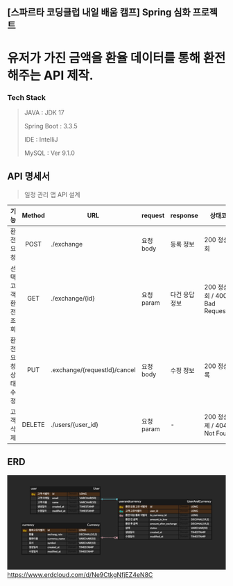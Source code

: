 ## [스파르타 코딩클럽 내일 배움 캠프] Spring 심화 프로젝트
# 유저가 가진 금액을 환율 데이터를 통해 환전 해주는 API 제작.

### Tech Stack

>JAVA : JDK 17
> 
> Spring Boot : 3.3.5
> 
> IDE : IntelliJ
> 
>MySQL : Ver 9.1.0



API 명세서
---
> 일정 관리 앱  API 설계

|     기능      | Method | URL                  | request | response | 상태코드                           |
|:-----------:|:------:|----------------------|-----|----------|--------------------------------|
|    환전 요청    |  POST  | ./exchange           |요청 body          | 등록 정보    | 200 정상조회                       |
| 선택 고객 환전 조회 |  GET   | ./exchange/{id}      |요청 param         | 다건 응답 정보 | 200 정상조회 / 400 Bad Request("") |
| 환전 요청 상태 수정 |  PUT   | .exchange/{requestId}/cancel |요청 body          | 수정 정보    | 200 정상등록                       |
|    고객 삭제    | DELETE | ./users/{user_id}    |요청 param | -        | 200 정상삭제 / 404 Not Fount       |
ERD
---
![img.png](img.png)
https://www.erdcloud.com/d/Ne9CtkgNfjEZ4eN8C
